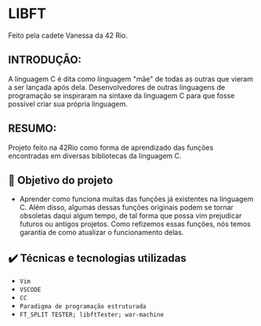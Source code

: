 # LIBFT
Feito pela cadete Vanessa da 42 Rio.
## INTRODUÇÃO:
A linguagem C é dita como linguagem "mãe" de todas as outras que vieram a ser lançada após dela. Desenvolvedores de outras linguagens de programação se inspiraram na sintaxe da linguagem C para que fosse possível criar sua própria linguagem.

## RESUMO: 
Projeto feito na 42Rio como forma de aprendizado das funções encontradas em diversas bibliotecas da linguagem C.

## :hammer: Objetivo do projeto

- Aprender como funciona muitas das funções já existentes na linguagem C. 
Além disso, algumas dessas funções originais podem se tornar obsoletas daqui algum tempo, de tal forma que possa vim prejudicar futuros ou antigos projetos.
Como refizemos essas funções, nós temos garantia de como atualizar o funcionamento delas.

## ✔️ Técnicas e tecnologias utilizadas

- ``Vim``
- ``VSCODE``
- ``CC``
- ``Paradigma de programação estruturada``
- ``FT_SPLIT TESTER; libftTester; war-machine``
